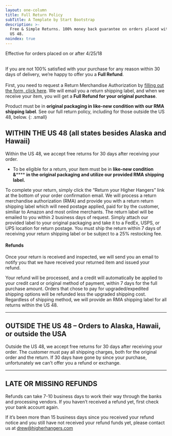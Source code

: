 ```yaml
---
layout: one-column
title: Full Return Policy
subTitle: A Template by Start Bootstrap
description: >-
  Free & Simple Returns. 100% money back guarantee on orders placed within the
  US 48.
noindex: true
---
```


Effective for orders placed on or after 4/25/18<br>&nbsp;

If you are not 100% satisfied with your purchase for any reason within 30 days of delivery, we’re happy to offer you a **Full Refund**.<br><br>First, you need to request a Return Merchandise Authorization by [filling out the form, click here](https://higherhangers.wufoo.com/forms/skmlnm61ln0dlf). We will email you a return shipping label, and when we receive your item, you will get a **Full Refund for your original purchase**.

Product must be in **original packaging in like-new condition with our RMA shipping label**. See our full return policy, including for those outside the US 48, below.
{: .small}

## WITHIN THE US 48 (all states besides Alaska and Hawaii)

Within the US 48, we accept free returns for 30 days after receiving your order.

* To be eligible for a return, your item must be in **like-new condition &******&nbsp;**in the original packaging and utilize our provided RMA shipping label.**

To complete your return, simply click the “Return your Higher Hangers” link at the bottom of your order confirmation email. We will process a return merchandise authorization (RMA) and provide you with a return return shipping label which will need postage applied, paid for by the customer, similiar to Amazon and most online merchants. The return label will be emailed to you within 2 business days of request. Simply attach our provided label to your original packaging and take it to a FedEx, USPS, or UPS location for return postage. You must ship the return within 7 days of receiving your return shipping label or be subject to a 25% restocking fee.

#### Refunds

Once your return is received and inspected, we will send you an email to notify you that we have received your returned item and issued your refund.&nbsp;

Your refund will be processed, and a credit will automatically be applied to your credit card or original method of payment, within 7 days for the full purchase amount. Orders that chose to pay for upgraded/expedited shipping options will be refunded less the upgraded shipping cost. Regardless of shipping method, we will provide an RMA shipping label for all returns within the US 48.

---

## OUTSIDE THE US 48 – Orders to Alaska, Hawaii, or outside the USA

Outside the US 48, we accept free returns for 30 days after receiving your order. The customer must pay all shipping charges, both for the original order and the return. If 30 days have gone by since your purchase, unfortunately we can’t offer you a refund or exchange.

---

## LATE OR MISSING REFUNDS

Refunds can take 7-10 business days to work their way through the banks and processing vendors. If you haven’t received a refund yet, first check your bank account again.

If it’s been more than 15 business days since you received your refund notice and you still have not received your refund funds yet, please contact us at drew@higherhangers.com

&nbsp;
